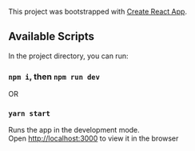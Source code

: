 This project was bootstrapped with [Create React App](https://github.com/facebook/create-react-app).

## Available Scripts

In the project directory, you can run:

### `npm i`, then `npm run dev`
OR
### `yarn start`

Runs the app in the development mode.<br />
Open [http://localhost:3000](http://localhost:3000) to view it in the browser
